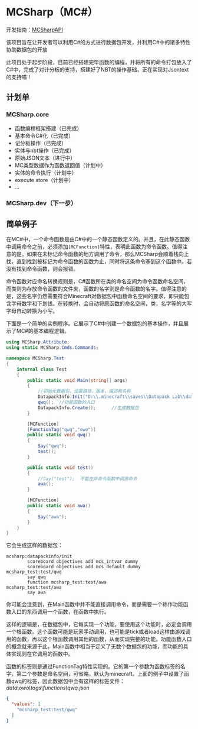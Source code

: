 # MCSharp（MC#）

开发指南：[MCSharpAPI](https://www.yuque.com/alumopper/mcsharp)

该项目旨在让开发者可以利用C#的方式进行数据包开发，并利用C#中的诸多特性协助数据包的开放 

此项目处于起步阶段，目前已经搭建完毕函数的编程，并将所有的命令打包放入了C#中，完成了对计分板的支持，搭建好了NBT的操作基础，正在实现对Jsontext的支持喵！

## 计划单
### MCSharp.core
* 函数编程框架搭建（已完成）
* 基本命令C#化（已完成）
* 记分板操作（已完成）
* 实体与nbt操作（已完成）
* 原始JSON文本（进行中）
* MC类型数据作为函数返回值（计划中）
* 实体的命令执行（计划中）
* execute store（计划中）
* ...

### MCSharp.dev（下一步）

## 简单例子
在MC#中，一个命令函数是由C#中的一个静态函数定义的。并且，在此静态函数中调用命令之前，必须添加`[MCFunction]`特性，表明此函数为命令函数。值得注意的是，如果在未标记命令函数的地方调用了命令，那么MCSharp会顺着栈向上找，直到找到被标记为命令函数的函数为止，同时将这条命令塞到这个函数中。若没有找到命令函数，则会报错。

命令函数对应命名转换规则是，C#函数所在类的命名空间为命令函数命名空间，而类则为存放命令函数的文件夹，函数的名字则是命令函数的名字。值得注意的是，这些名字仍然需要符合Minecraft对数据包中函数命名空间的要求，即只能包含字母数字和下划线。在转换时，会自动将原函数的命名空间，类，名字等的大写字母自动转换为小写。

下面是一个简单的实例程序。它展示了C#中创建一个数据包的基本操作，并且展示了MC#的基本编程逻辑。

```C#
using MCSharp.Attribute;
using static MCSharp.Cmds.Commands;

namespace MCSharp.Test
{
    internal class Test
    {
        public static void Main(string[] args)
        {
            //初始化数据包，设置路径，版本，描述和名称
            DatapackInfo.Init("D:\\.minecraft\\saves\\Datapack Lab\\datapacks", 10, "qwq", "qwq");
            qwq();  //功能函数的入口
            DatapackInfo.Create();      //生成数据包
        }

        [MCFunction]
        [FunctionTag("qwq","owo")]
        public static void qwq()
        {
            Say("qwq");
            test();
        }

        public static void test()
        {
            //Say("test");  不能在非命令函数中调用命令
            awa();
        }

        [MCFunction]
        public static void awa()
        {
            Say("awa");
        }
    }
}
```
它会生成这样的数据包：
```mcfunction
mcsharp:datapackinfo/init
        scoreboard objectives add mcs_intvar dummy
        scoreboard objectives add mcs_default dummy
mcsharp_test:test/qwq
        say qwq
        function mcsharp_test:test/awa
mcsharp_test:test/awa
        say awa
```
你可能会注意到，在Main函数中并不能直接调用命令，而是需要一个称作功能函数入口的东西调用一个函数，在函数中执行。

这样的逻辑是，在数据包中，它每实现一个功能，要使用这个功能时，必定会调用一个根函数。这个函数可能是玩家手动调用，也可能是tick或者load这样由游戏调用的函数，再以这个根函数调用其他的函数，从而实现完整的功能。功能函数入口的概念就来源于此，Main函数中相当于定义了无数个数据包的功能，而功能的具体实现则在它调用的函数中。

函数的标签则是通过FunctionTag特性实现的。它的第一个参数为函数标签的名字，第二个参数是命名空间，可省略，默认为minecraft。上面的例子中设置了函数qwq的标签，因此数据包中会有这样的标签文件：
*data\owo\tags\functions\qwq.json*
```json
{
  "values": [
    "mcsharp_test:test/qwq"
  ]
}
```
